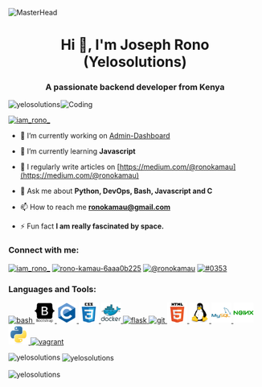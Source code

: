 ![MasterHead](https://d13kjxnqnhcmn2.cloudfront.net/AcuCustom/Sitename/DAM/051/Coding_-_Main.png)
<h1 align="center">Hi 👋, I'm Joseph Rono (Yelosolutions)</h1>
<h3 align="center">A passionate backend developer from Kenya</h3>
<img align="right" alt="Coding" width="400" src="https://i.pinimg.com/originals/f1/e7/34/f1e734f9cade86fe737a9aa404ad5677.gif">

<p align="left"> <img src="https://komarev.com/ghpvc/?username=yelosolutions&label=Profile%20views&color=0e75b6&style=flat" alt="yelosolutions" /> </p>

<p align="left"> <a href="https://twitter.com/iam_rono_" target="blank"><img src="https://img.shields.io/twitter/follow/iam_rono_?logo=twitter&style=for-the-badge" alt="iam_rono_" /></a> </p>

- 🔭 I’m currently working on [Admin-Dashboard](https://github.com/yelosolutions/Admin-Dashboard.git)

- 🌱 I’m currently learning **Javascript**

- 📝 I regularly write articles on [https://medium.com/@ronokamau](https://medium.com/@ronokamau)

- 💬 Ask me about **Python, DevOps, Bash, Javascript and C**

- 📫 How to reach me **ronokamau@gmail.com**

- ⚡ Fun fact **I am really fascinated by space.**

<h3 align="left">Connect with me:</h3>
<p align="left">
<a href="https://twitter.com/iam_rono_" target="blank"><img align="center" src="https://raw.githubusercontent.com/rahuldkjain/github-profile-readme-generator/master/src/images/icons/Social/twitter.svg" alt="iam_rono_" height="30" width="40" /></a>
<a href="https://linkedin.com/in/rono-kamau-6aaa0b225" target="blank"><img align="center" src="https://raw.githubusercontent.com/rahuldkjain/github-profile-readme-generator/master/src/images/icons/Social/linked-in-alt.svg" alt="rono-kamau-6aaa0b225" height="30" width="40" /></a>
<a href="https://medium.com/@ronokamau" target="blank"><img align="center" src="https://raw.githubusercontent.com/rahuldkjain/github-profile-readme-generator/master/src/images/icons/Social/medium.svg" alt="@ronokamau" height="30" width="40" /></a>
<a href="https://discord.gg/#0353" target="blank"><img align="center" src="https://raw.githubusercontent.com/rahuldkjain/github-profile-readme-generator/master/src/images/icons/Social/discord.svg" alt="#0353" height="30" width="40" /></a>
</p>

<h3 align="left">Languages and Tools:</h3>
<p align="left"> <a href="https://www.gnu.org/software/bash/" target="_blank" rel="noreferrer"> <img src="https://www.vectorlogo.zone/logos/gnu_bash/gnu_bash-icon.svg" alt="bash" width="40" height="40"/> </a> <a href="https://getbootstrap.com" target="_blank" rel="noreferrer"> <img src="https://raw.githubusercontent.com/devicons/devicon/master/icons/bootstrap/bootstrap-plain-wordmark.svg" alt="bootstrap" width="40" height="40"/> </a> <a href="https://www.cprogramming.com/" target="_blank" rel="noreferrer"> <img src="https://raw.githubusercontent.com/devicons/devicon/master/icons/c/c-original.svg" alt="c" width="40" height="40"/> </a> <a href="https://www.w3schools.com/css/" target="_blank" rel="noreferrer"> <img src="https://raw.githubusercontent.com/devicons/devicon/master/icons/css3/css3-original-wordmark.svg" alt="css3" width="40" height="40"/> </a> <a href="https://www.docker.com/" target="_blank" rel="noreferrer"> <img src="https://raw.githubusercontent.com/devicons/devicon/master/icons/docker/docker-original-wordmark.svg" alt="docker" width="40" height="40"/> </a> <a href="https://flask.palletsprojects.com/" target="_blank" rel="noreferrer"> <img src="https://www.vectorlogo.zone/logos/pocoo_flask/pocoo_flask-icon.svg" alt="flask" width="40" height="40"/> </a> <a href="https://git-scm.com/" target="_blank" rel="noreferrer"> <img src="https://www.vectorlogo.zone/logos/git-scm/git-scm-icon.svg" alt="git" width="40" height="40"/> </a> <a href="https://www.w3.org/html/" target="_blank" rel="noreferrer"> <img src="https://raw.githubusercontent.com/devicons/devicon/master/icons/html5/html5-original-wordmark.svg" alt="html5" width="40" height="40"/> </a> <a href="https://www.linux.org/" target="_blank" rel="noreferrer"> <img src="https://raw.githubusercontent.com/devicons/devicon/master/icons/linux/linux-original.svg" alt="linux" width="40" height="40"/> </a> <a href="https://www.mysql.com/" target="_blank" rel="noreferrer"> <img src="https://raw.githubusercontent.com/devicons/devicon/master/icons/mysql/mysql-original-wordmark.svg" alt="mysql" width="40" height="40"/> </a> <a href="https://www.nginx.com" target="_blank" rel="noreferrer"> <img src="https://raw.githubusercontent.com/devicons/devicon/master/icons/nginx/nginx-original.svg" alt="nginx" width="40" height="40"/> </a> <a href="https://www.python.org" target="_blank" rel="noreferrer"> <img src="https://raw.githubusercontent.com/devicons/devicon/master/icons/python/python-original.svg" alt="python" width="40" height="40"/> </a> <a href="https://www.vagrantup.com/" target="_blank" rel="noreferrer"> <img src="https://www.vectorlogo.zone/logos/vagrantup/vagrantup-icon.svg" alt="vagrant" width="40" height="40"/> </a> </p>

<p><img align="left" src="https://github-readme-stats.vercel.app/api/top-langs?username=yelosolutions&show_icons=true&locale=en&layout=compact" alt="yelosolutions" /></p>

<p>&nbsp;<img align="center" src="https://github-readme-stats.vercel.app/api?username=yelosolutions&show_icons=true&locale=en" alt="yelosolutions" /></p>

<p><img align="center" src="https://github-readme-streak-stats.herokuapp.com/?user=yelosolutions&" alt="yelosolutions" /></p>
